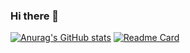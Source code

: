 ### Hi there 👋

[![Anurag's GitHub stats](https://github-readme-stats.vercel.app/api?username=hanjialeOK)](https://github.com/anuraghazra/github-readme-stats)
[![Readme Card](https://github-readme-stats.vercel.app/api/pin/?username=hanjialeOK&repo=github-readme-stats)](https://github.com/anuraghazra/github-readme-stats)
